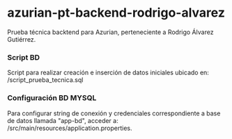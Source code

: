 # azurian-pt-backend-rodrigo-alvarez
Prueba técnica backtend para Azurian, perteneciente a Rodrigo Álvarez Gutiérrez.


### Script BD

Script para realizar creación e inserción de datos iniciales ubicado en: 
/script_prueba_tecnica.sql

### Configuración BD MYSQL
Para configurar string de conexión y credenciales correspondiente a base de datos llamada "app-bd",
acceder a: /src/main/resources/application.properties.

